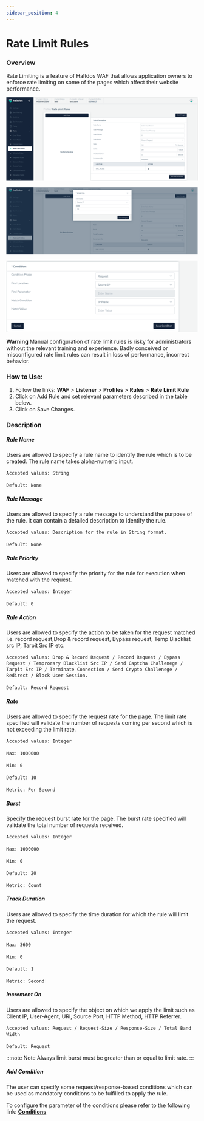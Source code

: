 ```yaml
---
sidebar_position: 4
---
```

# Rate Limit Rules
### Overview
Rate Limiting is a feature of Haltdos WAF that allows application owners to enforce rate limiting on some of the pages which affect their website performance.
  
![Rate limit](/img/waf/v7/docs/rate_limit.png)

![Rate limit](/img/waf/v7/docs/rate_limit1.png)

![Rate limit](/img/waf/v7/docs/rate_limit2.png)

**Warning** Manual configuration of rate limit rules is risky for administrators without the relevant training and experience. Badly conceived or misconfigured rate limit rules can result in loss of performance, incorrect behavior.

### How to Use:

1. Follow the links: **WAF** > **Listener** > **Profiles** > **Rules** > **Rate Limit Rule**
2. Click on Add Rule and set relevant parameters described in the table below.
3. Click on Save Changes.


### Description

##### **Rule Name**
Users are allowed to specify a rule name to identify the rule which is to be created. The rule name takes alpha-numeric input.

    Accepted values: String

    Default: None

##### **Rule Message**
Users are allowed to specify a rule message to understand the purpose of the rule. It can contain a detailed description to identify the rule.

    Accepted values: Description for the rule in String format.

    Default: None

##### **Rule Priority**
Users are allowed to specify the priority for the rule for execution when matched with the request.

    Accepted values: Integer

    Default: 0 

##### **Rule Action**
Users are allowed to specify the action to be taken for the request matched i.e. record request,Drop & record request, Bypass request, Temp Blacklist src IP, Tarpit Src IP etc.

    Accepted values: Drop & Record Request / Record Request / Bypass Request / Temprorary Blacklist Src IP / Send Captcha Challenege / Tarpit Src IP / Terminate Connection / Send Crypto Challenege / Redirect / Block User Session.

    Default: Record Request

##### **Rate**
Users are allowed to specify the request rate for the page. The limit rate specified will validate the number of requests coming per second which is not exceeding the limit rate.

    Accepted values: Integer

    Max: 1000000

    Min: 0

    Default: 10  

    Metric: Per Second

##### **Burst**
Specify the request burst rate for the page. The burst rate specified will validate the total number of requests received.
    
    Accepted values: Integer

    Max: 1000000

    Min: 0

    Default: 20  

    Metric: Count

##### **Track Duration**
Users are allowed to specify the time duration for which the rule will limit the request.

    Accepted values: Integer

    Max: 3600

    Min: 0

    Default: 1  

    Metric: Second

##### **Increment On**
Users are allowed to specify the object on which we apply the limit such as Client IP, User-Agent, URI, Source Port, HTTP Method, HTTP Referrer.

    Accepted values: Request / Request-Size / Response-Size / Total Band Width

    Default: Request

:::note Note
Always limit burst must be greater than or equal to limit rate.
:::

##### **Add Condition**

The user can specify some request/response-based conditions which can be used as mandatory conditions to be fulfilled to apply the rule.

To configure the parameter of the conditions please refer to the following link: [**Conditions**](/v7/enterprise/waf/listener/profiles/rules/conditions)



